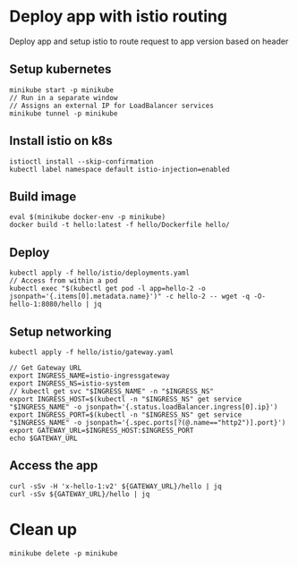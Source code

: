 # Deploy app with istio routing

Deploy app and setup istio to route request to app version based on header

## Setup kubernetes

```
minikube start -p minikube
// Run in a separate window
// Assigns an external IP for LoadBalancer services
minikube tunnel -p minikube
```

## Install istio on k8s

```
istioctl install --skip-confirmation
kubectl label namespace default istio-injection=enabled
```

## Build image

```
eval $(minikube docker-env -p minikube)
docker build -t hello:latest -f hello/Dockerfile hello/
```

## Deploy

```
kubectl apply -f hello/istio/deployments.yaml
// Access from within a pod
kubectl exec "$(kubectl get pod -l app=hello-2 -o jsonpath='{.items[0].metadata.name}')" -c hello-2 -- wget -q -O- hello-1:8080/hello | jq
```

## Setup networking

```
kubectl apply -f hello/istio/gateway.yaml

// Get Gateway URL
export INGRESS_NAME=istio-ingressgateway
export INGRESS_NS=istio-system
// kubectl get svc "$INGRESS_NAME" -n "$INGRESS_NS"
export INGRESS_HOST=$(kubectl -n "$INGRESS_NS" get service "$INGRESS_NAME" -o jsonpath='{.status.loadBalancer.ingress[0].ip}')
export INGRESS_PORT=$(kubectl -n "$INGRESS_NS" get service "$INGRESS_NAME" -o jsonpath='{.spec.ports[?(@.name=="http2")].port}')
export GATEWAY_URL=$INGRESS_HOST:$INGRESS_PORT
echo $GATEWAY_URL
```

## Access the app

```
curl -sSv -H 'x-hello-1:v2' ${GATEWAY_URL}/hello | jq
curl -sSv ${GATEWAY_URL}/hello | jq
```

# Clean up

```
minikube delete -p minikube
```
